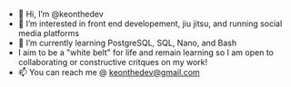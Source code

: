 - 👋 Hi, I’m @keonthedev
- 👀 I’m interested in front end developement, jiu jitsu, and running social media platforms
- 🌱 I’m currently learning PostgreSQL, SQL, Nano, and Bash
- I aim to be a "white belt" for life and remain learning so I am open to collaborating or constructive critques on my work!
- 📫 You can reach me @ keonthedev@gmail.com

